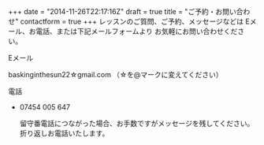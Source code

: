 +++
date = "2014-11-26T22:17:16Z"
draft = true
title = "ご予約・お問い合わせ"
contactform = true
+++
レッスンのご質問、ご予約、メッセージなどは
Eメール、お電話、または下記メールフォームより
お気軽にお問い合わせください。

Eメール

baskinginthesun22☆gmail.com （☆を@マークに変えてください）
 
電話

* 07454 005 647
  
    留守番電話につながった場合、お手数ですがメッセージを残してください。
    折り返しお電話いたします。


